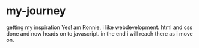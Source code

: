 # my-journey
getting my inspiration
Yes! am Ronnie, i like webdevelopment. html and css done and now heads on to javascript.
in the end i will reach there as i move on.
